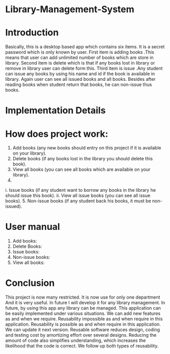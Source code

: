 # Library-Management-System
# Introduction
Basically, this is a desktop based app which contains six items. It is a secret password which is only known by user. First item is adding books .This means that user can add unlimited number of books which are store in library. Second item is delete which is that if any books lost in library or remove in library user can delete form this. Third item is issue .Any student can issue any books by using his name and id if the book is available in library. Again user can see all issued books and all books. Besides after reading books when student return that books, he can non-issue thus books.



# Implementation Details
# How does project work:
1. Add books (any new books should entry on this project if it is available on your library).
2. Delete books (if any books lost in the library you should delete this book).
3. View all books (you can see all books which are available on your library).
4.
i. Issue books (if any student want to borrow any books in the library he should issue this book).
ii. View all issue books (you can see all issue books).
5. Non-issue books (if any student back his books, it must be non-issued).


# User manual
1. Add books:
2. Delete Books:
3. Issue books:
4. Non-issue books:
5. View all books:

# Conclusion
This project is now many restricted. It is now use for only one department And it is very useful. In future I will develop it for any library management. In future, by using this app any library can be managed. This application can be easily implemented under various situations. We can add new features as and when we require. Reusability impossible as and when require in this application. Reusability is possible as and when require in this application. We can update it next version. Reusable software reduces design, coding and testing cost by amortizing effort over several designs. Reducing the amount of code also simplifies understanding, which increases the likelihood that the code is correct. We follow up both types of reusability.
